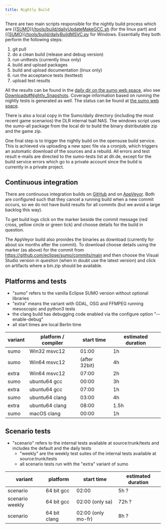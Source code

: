 ```yaml
---
title: Nightly Build
---
```


There are two main scripts responsible for the nightly build process
which are [{{SUMO}}/tools/build/dailyUpdateMakeGCC.sh]({{Source}}tools/build/dailyUpdateMakeGCC.sh) (for the linux part) and [{{SUMO}}/tools/build/dailyBuildMSVC.py]({{Source}}tools/build/dailyBuildMSVC.py) for Windows. Essentially they both
perform the following steps:

1.  git pull
2.  do a clean build (release and debug version)
3.  run unittests (currently linux only)
4.  build and upload packages
5.  build and upload documentation (linux only)
6.  run the acceptance tests (texttest)
7.  upload test results

All the results can be found in the [daily dir on the sumo web
space](https://sumo.dlr.de/daily/), also see
[Downloads\#Nightly_Snapshots](../Downloads.md#nightly_snapshots).
Coverage information based on running the nightly tests is generated as
well. The status can be found at [the sumo web
space](https://sumo.dlr.de/daily/lcov/html/).

There is also a local copy in the Sumo/daily directory (including
the most recent game scenarios) the DLR internal tsall NAS. The windows
script uses the sumo-all package from the local dir to build the binary
distributable zip and the game zip.

One final step is to trigger the nightly build on the opensuse build
service. This is achieved via uploading a new spec file via a cronjob,
which triggers an automatic download of the sources and a rebuild. All
errors and test result e-mails are directed to the sumo-tests list at
dlr.de, except for the build service errors which go to a private
account since the build is currently in a private project.

## Continuous integration

There are continuous integration builds on
[GitHub](https://github.com/eclipse/sumo/actions/) and on
[AppVeyor](https://ci.appveyor.com/project/eclipsewebmaster/sumo).
Both are configured such that they cancel a running build when a 
new commit occurs, so we do not have build results for all commits
(but we avoid a large backlog this way).

To get build logs click on the marker beside the commit
message (red cross, yellow circle or green tick) and choose details
for the build in question.

The AppVeyor build also provides the binaries as download (currently
for about six months after the commit). To download choose details 
using the marker (as above) for the commit from 
https://github.com/eclipse/sumo/commits/main and then choose the 
Visual Studio version in question (when in doubt use the latest version)
and click on artifacts where a bin.zip should be available.

## Platforms and tests

- "sumo" refers to the vanilla Eclipse SUMO version without optional libraries
- "extra" means the variant with GDAL, OSG and FFMPEG
  running mesoscopic and python3 tests
- the clang build has debugging code enabled via the configure option
  "--enable-debug"
- all start times are local Berlin time

| variant | platform / compiler | start time    | estimated duration |
| ------- | ------------------- | ------------- | ------------------ |
| sumo    | Win32 msvc12        | 01:00         | 1h                 |
| sumo    | Win64 msvc12        | (after 32bit) | 4h                 |
| extra   | Win64 msvc12        | 07:00         | 2h                 |
| sumo    | ubuntu64 gcc        | 00:00         | 3h                 |
| extra   | ubuntu64 gcc        | 07:00         | 1h                 |
| sumo    | ubuntu64 clang      | 03:00         | 4h                 |
| extra   | ubuntu64 clang      | 08:00         | 1.5h               |
| sumo    | macOS clang         | 00:00         | 1h                 |

## Scenario tests

- "scenario" refers to the internal tests available at
source:trunk/tests and includes the default and the daily tests
  - "weekly" are the weekly test suites of the internal tests
    available at source:trunk/tests
  - all scenario tests run with the "extra" variant of sumo

| variant         | platform     | start time         | estimated duration |
| --------------- | ------------ | ------------------ | ------------------ |
| scenario        | 64 bit gcc   | 02:00              | 5h ?               |
| scenario weekly | 64 bit gcc   | 02:00 (only sa)    | 72h ?              |
| scenario        | 64 bit clang | 02:00 (only mo-fr) | 8h ?               |
